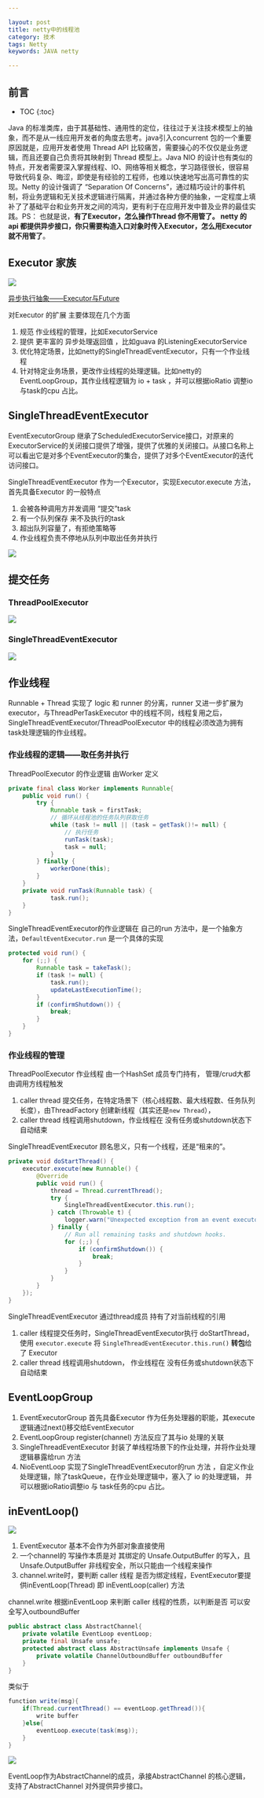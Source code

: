 ```yaml
---

layout: post
title: netty中的线程池
category: 技术
tags: Netty
keywords: JAVA netty

---
```


## 前言

* TOC
{:toc}

Java 的标准类库，由于其基础性、通用性的定位，往往过于关注技术模型上的抽象，而不是从一线应用开发者的角度去思考。java引入concurrent 包的一个重要原因就是，应用开发者使用 Thread API 比较痛苦，需要操心的不仅仅是业务逻辑，而且还要自己负责将其映射到 Thread 模型上。Java NIO 的设计也有类似的特点，开发者需要深入掌握线程、IO、网络等相关概念，学习路径很长，很容易导致代码复杂、晦涩，即使是有经验的工程师，也难以快速地写出高可靠性的实现。Netty 的设计强调了 “Separation Of Concerns”，通过精巧设计的事件机制，将业务逻辑和无关技术逻辑进行隔离，并通过各种方便的抽象，一定程度上填补了了基础平台和业务开发之间的鸿沟，更有利于在应用开发中普及业界的最佳实践。PS： 也就是说，**有了Executor，怎么操作Thread 你不用管了。 netty 的api 都提供异步接口，你只需要构造入口对象时传入Executor，怎么用Executor 就不用管了**。

## Executor 家族

![](/public/upload/netty/netty_executor.png)

[异步执行抽象——Executor与Future](http://qiankunli.github.io/2016/07/08/executor_future.html)

对Executor 的扩展 主要体现在几个方面

1. 规范 作业线程的管理，比如ExecutorService
2. 提供 更丰富的 异步处理返回值 ，比如guava 的ListeningExecutorService
3. 优化特定场景，比如netty的SingleThreadEventExecutor，只有一个作业线程
4. 针对特定业务场景，更改作业线程的处理逻辑。比如netty的EventLoopGroup，其作业线程逻辑为 io + task ，并可以根据ioRatio 调整io 与task的cpu 占比。

## SingleThreadEventExecutor

EventExecutorGroup 继承了ScheduledExecutorService接口，对原来的ExecutorService的关闭接口提供了增强，提供了优雅的关闭接口。从接口名称上可以看出它是对多个EventExecutor的集合，提供了对多个EventExecutor的迭代访问接口。 

SingleThreadEventExecutor 作为一个Executor，实现Executor.execute 方法，首先具备Executor 的一般特点

1. 会被各种调用方并发调用 “提交”task
2. 有一个队列保存 来不及执行的task
3. 超出队列容量了，有拒绝策略等
4. 作业线程负责不停地从队列中取出任务并执行

![](/public/upload/netty/ThreadPoolExecutor_execute_sequence.png)

## 提交任务

### ThreadPoolExecutor 

![](/public/upload/netty/ThreadPoolExecutor_execute.png)

### SingleThreadEventExecutor 

![](/public/upload/netty/SingleThreadEventExecutor_execute.png)

## 作业线程

Runnable + Thread 实现了 logic 和 runner 的分离，runner 又进一步扩展为 executor，与ThreadPerTaskExecutor 中的线程不同，线程复用之后，SingleThreadEventExecutor/ThreadPoolExecutor 中的线程必须改造为拥有task处理逻辑的作业线程。

### 作业线程的逻辑——取任务并执行

ThreadPoolExecutor 的作业逻辑 由Worker 定义

```java
private final class Worker implements Runnable{
    public void run() {
        try {
            Runnable task = firstTask;
            // 循环从线程池的任务队列获取任务 
            while (task != null || (task = getTask()!= null) {
                // 执行任务 
                runTask(task);
                task = null;
            }
        } finally {
            workerDone(this);
        }
    }
    private void runTask(Runnable task) {         
            task.run();
    }
}
```

SingleThreadEventExecutor的作业逻辑在 自己的run 方法中，是一个抽象方法，`DefaultEventExecutor.run` 是一个具体的实现

```java
protected void run() {
    for (;;) {
        Runnable task = takeTask();
        if (task != null) {
            task.run();
            updateLastExecutionTime();
        }
        if (confirmShutdown()) {
            break;
        }
    }
}
```

### 作业线程的管理

ThreadPoolExecutor 作业线程 由一个HashSet 成员专门持有， 管理/crud大都由调用方线程触发

1. caller thread 提交任务，在特定场景下（核心线程数、最大线程数、任务队列长度），由ThreadFactory 创建新线程（其实还是`new Thread`），
2. caller thread 线程调用shutdown，作业线程在 没有任务或shutdown状态下自动结束

SingleThreadEventExecutor 顾名思义，只有一个线程，还是“租来的”。

```java
private void doStartThread() {
    executor.execute(new Runnable() {
        @Override
        public void run() {
            thread = Thread.currentThread();
            try {
                SingleThreadEventExecutor.this.run();
            } catch (Throwable t) {
                logger.warn("Unexpected exception from an event executor: ", t);
            } finally {
                // Run all remaining tasks and shutdown hooks.
                for (;;) {
                    if (confirmShutdown()) {
                        break;
                    }
                }
            }
        }
    });
}
```

SingleThreadEventExecutor 通过thread成员 持有了对当前线程的引用

1. caller 线程提交任务时，SingleThreadEventExecutor执行 doStartThread，使用 `executor.execute` 将 `SingleThreadEventExecutor.this.run()` **转包**给了 Executor
2. caller thread 线程调用shutdown， 作业线程在 没有任务或shutdown状态下自动结束

## EventLoopGroup

1. EventExecutorGroup 首先具备Executor 作为任务处理器的职能，其execute逻辑通过next()移交给EventExecutor
2. EventLoopGroup register(channel) 方法反应了其与io 处理的关联
3. SingleThreadEventExecutor 封装了单线程场景下的作业处理，并将作业处理逻辑暴露给run 方法
4. NioEventLoop 实现了SingleThreadEventExecutor的run 方法 ，自定义作业处理逻辑，除了taskQueue，在作业处理逻辑中，塞入了 io 的处理逻辑， 并可以根据ioRatio调整io 与 task任务的cpu 占比。

## inEventLoop()

![](/public/upload/netty/channel_write.png)

1. EventExecutor 基本不会作为外部对象直接使用
2. 一个channel的 写操作本质是对 其绑定的 Unsafe.OutputBuffer 的写入，且Unsafe.OutputBuffer 非线程安全，所以只能由一个线程来操作
3. channel.write时，要判断 caller 线程 是否为绑定线程，EventExecutor要提供inEventLoop(Thread) 即 inEventLoop(caller) 方法


channel.write 根据inEventLoop 来判断 caller 线程的性质，以判断是否 可以安全写入outboundBuffer

```java
public abstract class AbstractChannel{
    private volatile EventLoop eventLoop;
    private final Unsafe unsafe;
    protected abstract class AbstractUnsafe implements Unsafe {
        private volatile ChannelOutboundBuffer outboundBuffer
    }
}
```

类似于

```java
function write(msg){
    if(Thread.currentThread() == eventLoop.getThread()){
        write buffer
    }else{
        eventLoop.execute(task(msg));
    }
}
```

![](/public/upload/java/use_executor.png)

EventLoop作为AbstractChannel的成员，承接AbstractChannel 的核心逻辑，支持了AbstractChannel 对外提供异步接口。


